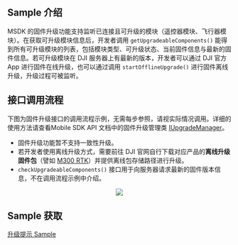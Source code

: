 ## Sample 介绍

MSDK 的固件升级功能支持监听已连接且可升级的模块（遥控器模块、飞行器模块）。在获取可升级模块信息后，开发者调用 `getUpgradeableComponents()` 能得到所有可升级模块的列表，包括模块类型、可升级状态、当前固件信息与最新的固件信息。若可升级模块在 DJI 服务器上有最新的版本，开发者可以通过 DJI 官方 App 进行固件在线升级，也可以通过调用 `startOfflineUpgrade()` 进行固件离线升级，升级过程可被监听。

## 接口调用流程

下图为固件升级接口的调用流程示例，无需每步参照，请视实际情况调用。详细的使用方法请查看Mobile SDK API 文档中的固件升级管理类 [IUpgradeManager](https://developer.dji.com/cn/api-reference-v5/android-api/Components/IUpgradeManager/IUpgradeManager.html)。

* 固件升级功能暂不支持一致性升级。
* 若开发者使用离线升级方式，需要前往 DJI 官网自行下载对应产品的**离线升级固件包**（譬如 [M300 RTK](https://www.dji.com/au/matrice-300/downloads?site=brandsite&from=insite_search)）并提供离线包存储路径进行升级。
* `checkUpgradeableComponents()` 接口用于向服务器请求最新的固件版本信息，不在调用流程示例中介绍。

<div align=center>
<img src="https://terra-1-g.djicdn.com/71a7d383e71a4fb8887a310eb746b47f/msdk/Documentation/v5.3/firmware-upgrade-api.png" style="width:auto"/>
</div>

## Sample 获取

[升级提示 Sample](https://github.com/dji-sdk/Mobile-SDK-Android-V5/blob/dev-sdk-alpha/SampleCode-V5/android-sdk-v5-sample/module-aircraft/src/main/java/dji/sampleV5/moduleaircraft/models/UpgradeVM.kt)